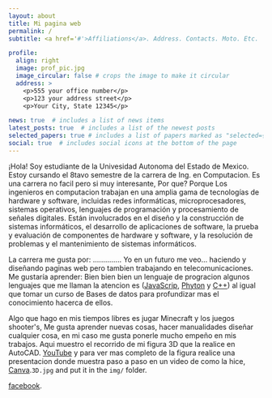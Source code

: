 ```yaml
---
layout: about
title: Mi pagina web
permalink: /
subtitle: <a href='#'>Affiliations</a>. Address. Contacts. Moto. Etc.

profile:
  align: right
  image: prof_pic.jpg
  image_circular: false # crops the image to make it circular
  address: >
    <p>555 your office number</p>
    <p>123 your address street</p>
    <p>Your City, State 12345</p>

news: true  # includes a list of news items
latest_posts: true  # includes a list of the newest posts
selected_papers: true # includes a list of papers marked as "selected={true}"
social: true  # includes social icons at the bottom of the page
---
```


¡Hola! Soy estudiante de la Univesidad Autonoma del Estado de Mexico. Estoy cursando el 8tavo semestre de la carrera de Ing. en Computacion.
Es una carrera no facil pero si muy interesante, Por que? Porque Los ingenieros en computacion trabajan en una amplia gama de tecnologías de
hardware y software, incluidas redes informáticas, microprocesadores, sistemas operativos, lenguajes de programación y procesamiento de 
señales digitales. Están involucrados en el diseño y la construcción de sistemas informáticos, el desarrollo de aplicaciones de software,
la prueba y evaluación de componentes de hardware y software, y la resolución de problemas y el mantenimiento de sistemas informáticos.

La carrera me gusta por: ..............
Yo en un futuro me veo... haciendo y diseñando paginas web pero tambien trabajando en telecomunicaciones.
Me gustaría aprender: Bien bien bien un lenguaje de progracion algunos lenguajes que me llaman la atencion es
 ([JavaScrip](https://developer.microsoft.com/es-es/javascript/), [Phyton](https://www.python.org/) y [C++](http://www.bloodshed.net/)) 
 al igual que tomar un curso de Bases de datos para profundizar mas el conocimiento hacerca de ellos.


Algo que hago en mis tiempos libres es jugar Minecraft y los juegos shooter's, Me gusta aprender nuevas
cosas, hacer manualidades diseñar cualquier cosa, en mi caso me gusta ponerle mucho empeño en mis trabajos. 
Aqui muestro el recorrido de mi figura 3D que la realice en AutoCAD.  [YouTube](https://youtu.be/aJE5XUbKF0s) y para ver mas completo de la figura realice una presentacion donde muestra paso a paso en un video de como la hice, [Canva](https://www.canva.com/design/DAFSvk15tDA/WLGPJapJRWdDCEZSGFNZNw/edit?utm_content=DAFSvk15tDA&utm_campaign=designshare&utm_medium=link2&utm_source=sharebutton).`3D.jpg` and put it in the `img/` folder.






[facebook](https://www.facebook.com/lizbeth.dominguez.10297?mibextid=ZbWKwL).

